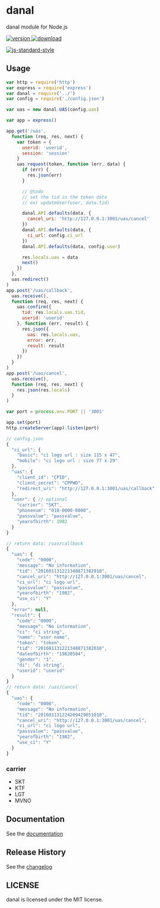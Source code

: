 # danal

danal module for Node.js

[![version](https://img.shields.io/npm/v/danal.svg) ![download](https://img.shields.io/npm/dm/danal.svg)](https://www.npmjs.com/package/danal)

[![js-standard-style](https://cdn.rawgit.com/feross/standard/master/badge.svg)](https://github.com/feross/standard)


## Usage

```javascript
var http = require('http')
var express = require('express')
var danal = require('../')
var config = require('./config.json')

var uas = new danal.UAS(config.uas)

var app = express()

app.get('/uas',
  function (req, res, next) {
    var token = {
      userid: 'userid',
      session: 'session'
    }
    uas.request(token, function (err, data) {
      if (err) {
        res.json(err)
      }

      // @todo
      // set the tid in the token data
      // ex) updateUser(user, data.tid)

      danal.API.defaults(data, {
        cancel_uri: 'http://127.0.0.1:3001/uas/cancel'
      })
      danal.API.defaults(data, {
        ci_url: config.ci_url
      })
      danal.API.defaults(data, config.user)

      res.locals.uas = data
      next()
    })
  },
  uas.redirect()
)
app.post('/uas/callback',
  uas.receive(),
  function (req, res, next) {
    uas.confirm({
      tid: res.locals.uas.tid,
      userid: 'userid'
    }, function (err, result) {
      res.json({
        uas: res.locals.uas,
        error: err,
        result: result
      })
    })
  }
)
app.post('/uas/cancel',
  uas.receive(),
  function (req, res, next) {
    res.json(res.locals)
  }
)

var port = process.env.PORT || '3001'

app.set(port)
http.createServer(app).listen(port)
```
```javascript
// config.json
{
  "ci_url": {
    "basic": "ci logo url : size 115 x 47",
    "mobile": "ci logo url : size 77 x 29"
  },
  "uas": {
    "client_id": "CPID",
    "client_secret": "CPPWD",
    "redirect_uri": "http://127.0.0.1:3001/uas/callback"
  },
  "user": { // optional
    "carrier": "SKT",
    "phonenum": "010-0000-0000",
    "passvalue": "passvalue",
    "yearofbirth": 1982
  }
}
```
```javascript
// return data: /uas/callback
{
  "uas": {
    "code": "0000",
    "message": "No information",
    "tid": "201601131221348871382010",
    "cancel_uri": "http://127.0.0.1:3001/uas/cancel",
    "ci_url": "ci logo url",
    "passvalue": "passvalue",
    "yearofbirth": "1982",
    "use_ci": "Y"
  },
  "error": null,
  "result": {
    "code": "0000",
    "message": "No information",
    "ci": "ci string",
    "name": "user name",
    "token": "token",
    "tid": "201601131221348871382010",
    "dateofbirth": "19820504",
    "gender": "1",
    "di": "di string",
    "userid": "userid"
  }
}
// return data: /uas/cancel
{
  "uas": {
    "code": "0000",
    "message": "No information",
    "tid": "201601131224209429051010",
    "cancel_uri": "http://127.0.0.1:3001/uas/cancel",
    "ci_url": "ci logo url",
    "passvalue": "passvalue",
    "yearofbirth": "1982",
    "use_ci": "Y"
  }
}
```

### carrier
* SKT
* KTF
* LGT
* MVNO


## Documentation

See the [documentation](Documentation.md)

## Release History

See the [changelog](CHANGELOG.md)


## LICENSE

danal is licensed under the MIT license.
